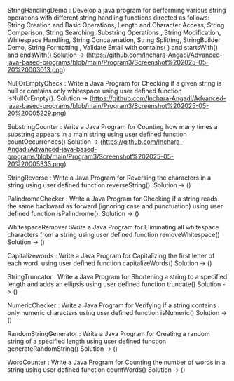 StringHandlingDemo : Develop a java program for performing various string operations with different string
handling functions directed as follows:
String Creation and Basic Operations, Length and Character Access, String Comparison, String
Searching, Substring Operations , String Modification, Whitespace Handling, String Concatenation,
String Splitting, StringBuilder Demo, String Formatting , Validate Email with contains( ) and
startsWith() and endsWith()
Solution -> (https://github.com/Inchara-Angadi/Advanced-java-based-programs/blob/main/Program3/Screenshot%202025-05-20%20003013.png)


NullOrEmptyCheck : Write a Java Program for Checking if a given string is null or contains only whitespace using user
defined function isNullOrEmpty().
Solution ->  (https://github.com/Inchara-Angadi/Advanced-java-based-programs/blob/main/Program3/Screenshot%202025-05-20%20005229.png)


SubstringCounter : Write a Java Program for Counting how many times a substring appears in a main string
using user defined function countOccurrences()
Solution ->  (https://github.com/Inchara-Angadi/Advanced-java-based-programs/blob/main/Program3/Screenshot%202025-05-20%20005335.png)


StringReverse : Write a Java Program for Reversing the characters in a string using user defined function
reverseString().
Solution ->  ()


PalindromeChecker : Write a Java Program for Checking if a string reads the same backward as forward (ignoring case
and punctuation) using user defined function isPalindrome():
Solution ->  ()


WhitespaceRemover :Write a Java Program for Eliminating all whitespace characters from a string using user defined
function removeWhitespace()
Solution ->  ()


Capitalizewords : Write a Java Program for Capitalizing the first letter of each word. using user defined function
capitalizeWords()
Solution ->  ()


StringTruncator : Write a Java Program for Shortening a string to a specified length and adds an ellipsis using user
defined function truncate()
Solution ->  ()


NumericChecker : Write a Java Program for Verifying if a string contains only numeric characters using user defined
function isNumeric()
Solution ->  ()


RandomStringGenerator : Write a Java Program for Creating a random string of a specified length using user defined
function generateRandomString()
Solution ->  ()


WordCounter : Write a Java Program for Counting the number of words in a string using user defined function
countWords()
Solution ->  ()


